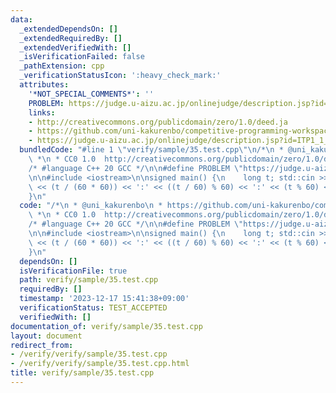 ```yaml
---
data:
  _extendedDependsOn: []
  _extendedRequiredBy: []
  _extendedVerifiedWith: []
  _isVerificationFailed: false
  _pathExtension: cpp
  _verificationStatusIcon: ':heavy_check_mark:'
  attributes:
    '*NOT_SPECIAL_COMMENTS*': ''
    PROBLEM: https://judge.u-aizu.ac.jp/onlinejudge/description.jsp?id=ITP1_1_D
    links:
    - http://creativecommons.org/publicdomain/zero/1.0/deed.ja
    - https://github.com/uni-kakurenbo/competitive-programming-workspace
    - https://judge.u-aizu.ac.jp/onlinejudge/description.jsp?id=ITP1_1_D
  bundledCode: "#line 1 \"verify/sample/35.test.cpp\"\n/*\n * @uni_kakurenbo\n * https://github.com/uni-kakurenbo/competitive-programming-workspace\n\
    \ *\n * CC0 1.0  http://creativecommons.org/publicdomain/zero/1.0/deed.ja\n */\n\
    /* #language C++ 20 GCC */\n\n#define PROBLEM \"https://judge.u-aizu.ac.jp/onlinejudge/description.jsp?id=ITP1_1_D\"\
    \n\n#include <iostream>\n\nsigned main() {\n    long t; std::cin >> t;\n    std::cout\
    \ << (t / (60 * 60)) << ':' << ((t / 60) % 60) << ':' << (t % 60) << '\\n';\n\
    }\n"
  code: "/*\n * @uni_kakurenbo\n * https://github.com/uni-kakurenbo/competitive-programming-workspace\n\
    \ *\n * CC0 1.0  http://creativecommons.org/publicdomain/zero/1.0/deed.ja\n */\n\
    /* #language C++ 20 GCC */\n\n#define PROBLEM \"https://judge.u-aizu.ac.jp/onlinejudge/description.jsp?id=ITP1_1_D\"\
    \n\n#include <iostream>\n\nsigned main() {\n    long t; std::cin >> t;\n    std::cout\
    \ << (t / (60 * 60)) << ':' << ((t / 60) % 60) << ':' << (t % 60) << '\\n';\n\
    }\n"
  dependsOn: []
  isVerificationFile: true
  path: verify/sample/35.test.cpp
  requiredBy: []
  timestamp: '2023-12-17 15:41:38+09:00'
  verificationStatus: TEST_ACCEPTED
  verifiedWith: []
documentation_of: verify/sample/35.test.cpp
layout: document
redirect_from:
- /verify/verify/sample/35.test.cpp
- /verify/verify/sample/35.test.cpp.html
title: verify/sample/35.test.cpp
---
```

